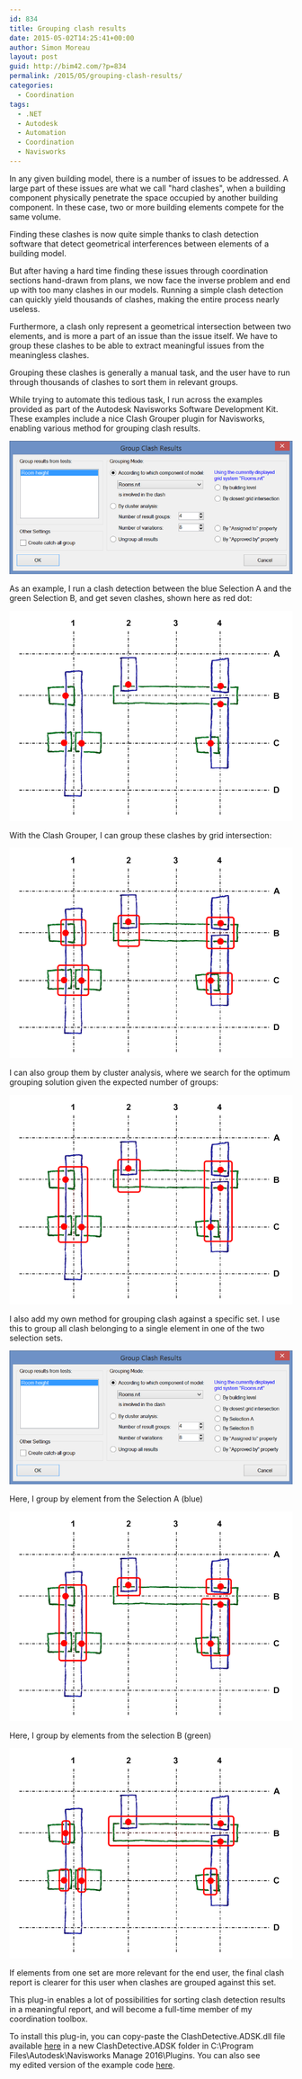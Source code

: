 ```yaml
---
id: 834
title: Grouping clash results
date: 2015-05-02T14:25:41+00:00
author: Simon Moreau
layout: post
guid: http://bim42.com/?p=834
permalink: /2015/05/grouping-clash-results/
categories:
  - Coordination
tags:
  - .NET
  - Autodesk
  - Automation
  - Coordination
  - Navisworks
---
```

In any given building model, there is a number of issues to be addressed. A large part of these issues are what we call "hard clashes", when a building component physically penetrate the space occupied by another building component. In these case, two or more building elements compete for the same volume.

Finding these clashes is now quite simple thanks to clash detection software that detect geometrical interferences between elements of a building model.

But after having a hard time finding these issues through coordination sections hand-drawn from plans, we now face the inverse problem and end up with too many clashes in our models. Running a simple clash detection can quickly yield thousands of clashes, making the entire process nearly useless.

Furthermore, a clash only represent a geometrical intersection between two elements, and is more a part of an issue than the issue itself. We have to group these clashes to be able to extract meaningful issues from the meaningless clashes.

Grouping these clashes is generally a manual task, and the user have to run through thousands of clashes to sort them in relevant groups.

While trying to automate this tedious task, I run across the examples provided as part of the Autodesk Navisworks Software Development Kit. These examples include a nice Clash Grouper plugin for Navisworks, enabling various method for grouping clash results.

![grouplashes](/assets/2015/05/grouplashes.png)

As an example, I run a clash detection between the blue Selection A and the green Selection B, and get seven clashes, shown here as red dot:

![Ungrouped](/assets/2015/05/Ungrouped.png)

With the Clash Grouper, I can group these clashes by grid intersection:

![groupByGrid](/assets/2015/05/groupByGrid.png)

I can also group them by cluster analysis, where we search for the optimum grouping solution given the expected number of groups:

![groupByCluster](/assets/2015/05/groupByCluster.png)

I also add my own method for grouping clash against a specific set. I use this to group all clash belonging to a single element in one of the two selection sets.

![grouplashesEdited](/assets/2015/05/grouplashesEdited.png)

Here, I group by element from the Selection A (blue)

![groupBySelectionA](/assets/2015/05/groupBySelectionA.png)

Here, I group by elements from the selection B (green)

![groupBySelectionB](/assets/2015/05/groupBySelectionB.png)

If elements from one set are more relevant for the end user, the final clash report is clearer for this user when clashes are grouped against this set.

This plug-in enables a lot of possibilities for sorting clash detection results in a meaningful report, and will become a full-time member of my coordination toolbox.

To install this plug-in, you can copy-paste the ClashDetective.ADSK.dll file available [here](https://bitbucket.org/simonmoreau/clashdetective/downloads) in a new ClashDetective.ADSK folder in C:\Program Files\Autodesk\Navisworks Manage 2016\Plugins. You can also see my edited version of the example code [here](https://bitbucket.org/simonmoreau/clashdetective).